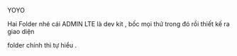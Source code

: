 YOYO

Hai Folder nhé 
cái ADMIN LTE là dev kit , bốc mọi thứ trong đó rồi thiết kế ra giao diện 

folder chính thì tự hiểu .
